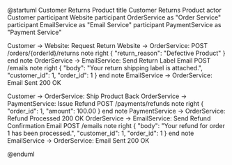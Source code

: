 
@startuml Customer Returns Product
title Customer Returns Product
actor Customer
participant Website
participant OrderService as "Order Service" 
participant EmailService as "Email Service"
participant PaymentService as "Payment Service"

Customer -> Website: Request Return 
Website -> OrderService: POST /orders/{orderId}/returns
note right
{
    "return_reason": "Defective Product"
}
end note
OrderService -> EmailService: Send Return Label Email POST /emails
note right
{
    "body": "Your return shipping label is attached.",
    "customer_id": 1,
    "order_id": 1
} 
end note
EmailService -> OrderService: Email Sent 200 OK

Customer -> OrderService: Ship Product Back
OrderService -> PaymentService: Issue Refund POST /payments/refunds
note right
{
    "order_id": 1,
    "amount": 100.00
}
end note
PaymentService -> OrderService: Refund Processed 200 OK
OrderService -> EmailService: Send Refund Confirmation Email POST /emails
note right
{
    "body": "Your refund for order 1 has been processed.",
    "customer_id": 1,
    "order_id": 1
}
end note 
EmailService -> OrderService: Email Sent 200 OK

@enduml
